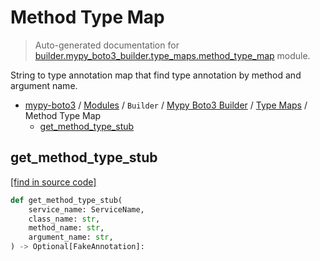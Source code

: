 # Method Type Map

> Auto-generated documentation for [builder.mypy_boto3_builder.type_maps.method_type_map](https://github.com/vemel/mypy_boto3/blob/master/builder/mypy_boto3_builder/type_maps/method_type_map.py) module.

String to type annotation map that find type annotation by method and argument name.

- [mypy-boto3](../../../README.md#mypy_boto3) / [Modules](../../../MODULES.md#mypy-boto3-modules) / `Builder` / [Mypy Boto3 Builder](../index.md#mypy-boto3-builder) / [Type Maps](index.md#type-maps) / Method Type Map
    - [get_method_type_stub](#get_method_type_stub)

## get_method_type_stub

[[find in source code]](https://github.com/vemel/mypy_boto3/blob/master/builder/mypy_boto3_builder/type_maps/method_type_map.py#L118)

```python
def get_method_type_stub(
    service_name: ServiceName,
    class_name: str,
    method_name: str,
    argument_name: str,
) -> Optional[FakeAnnotation]:
```
